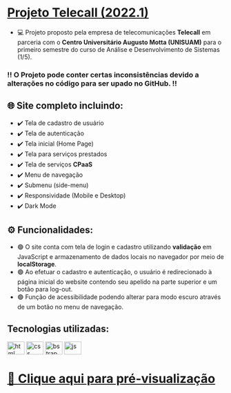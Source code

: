 # <a href="https://telecall.com.br/" target="_blank">Projeto Telecall (2022.1)</a>

- 💻 Projeto proposto pela empresa de telecomunicações **Telecall** em parceria com o **Centro Universitário Augusto Motta (UNISUAM)** para o primeiro semestre do curso de Análise e Desenvolvimento de Sistemas (1/5).

### ‼️ O Projeto pode conter certas inconsistências devido a alterações no código para ser upado no GitHub. ‼️

## 🌐 Site completo incluindo:

- ✔️ Tela de cadastro de usuário
- ✔️ Tela de autenticação
- ✔️ Tela inicial (Home Page)
- ✔️ Tela para serviços prestados
- ✔️ Tela de serviços **CPaaS**
- ✔️ Menu de navegação
- ✔️ Submenu (side-menu)
- ✔️ Responsividade (Mobile e Desktop)
- ✔️ Dark Mode

## ⚙️ Funcionalidades:

- 🟢 O site conta com tela de login e cadastro utilizando **validação** em JavaScript e armazenamento de dados locais no navegador por meio de **localStorage**.
- 🟢 Ao efetuar o cadastro e autenticação, o usuário é redirecionado à página inicial do website contendo seu apelido na parte superior e um botão para log-out.
- 🟢 Função de acessibilidade podendo alterar para modo escuro através de um botão no menu de navegação.

## Tecnologias utilizadas:
<div style="display: inline_block">
  <img align="center" alt="html" height="30" width="40" src="https://cdn.jsdelivr.net/gh/devicons/devicon/icons/html5/html5-original.svg">
  <img align="center" alt="css" height="30" width="40" src="https://cdn.jsdelivr.net/gh/devicons/devicon/icons/css3/css3-original.svg">
  <img align="center" alt="bstrap" height="30" width="40" src="https://cdn.jsdelivr.net/gh/devicons/devicon/icons/bootstrap/bootstrap-original.svg">
  <img align="center" alt="js" height="30" width="40" src="https://cdn.jsdelivr.net/gh/devicons/devicon/icons/javascript/javascript-original.svg">
</div>

# <a href="https://gsalustrianosouza.github.io/Projeto-Telecall/CPaaS.html" target="_blank">📌 Clique aqui para pré-visualização</a>

          
